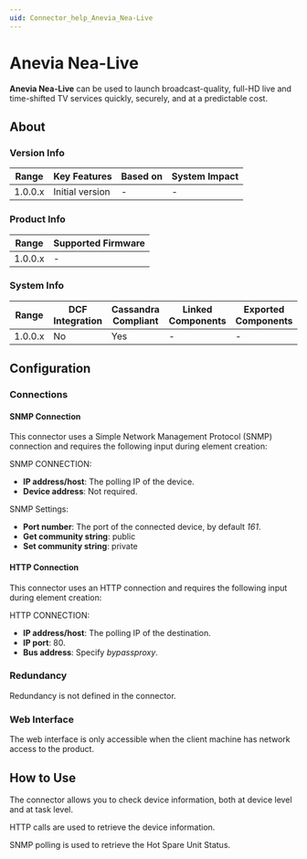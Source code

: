 ```yaml
---
uid: Connector_help_Anevia_Nea-Live
---
```


# Anevia Nea-Live

**Anevia Nea-Live** can be used to launch broadcast-quality, full-HD live and time-shifted TV services quickly, securely, and at a predictable cost.

## About

### Version Info

| Range     | Key Features     | Based on     | System Impact     |
|-----------|------------------|--------------|-------------------|
| 1.0.0.x   | Initial version  | -            | -                 |

### Product Info

| Range     | Supported Firmware     |
|-----------|------------------------|
| 1.0.0.x   | -                      |

### System Info

| Range     | DCF Integration     | Cassandra Compliant     | Linked Components     | Exported Components     |
|-----------|---------------------|-------------------------|-----------------------|-------------------------|
| 1.0.0.x   | No                  | Yes                     | -                     | -                       |

## Configuration

### Connections

#### SNMP Connection

This connector uses a Simple Network Management Protocol (SNMP) connection and requires the following input during element creation:

SNMP CONNECTION:

- **IP address/host**: The polling IP of the device.
- **Device address**: Not required.

SNMP Settings:

- **Port number**: The port of the connected device, by default *161*.
- **Get community string**: public
- **Set community string**: private

#### HTTP Connection

This connector uses an HTTP connection and requires the following input during element creation:

HTTP CONNECTION:

- **IP address/host**: The polling IP of the destination.
- **IP port**: 80.
- **Bus address**: Specify *bypassproxy*.

### Redundancy

Redundancy is not defined in the connector.

### Web Interface

The web interface is only accessible when the client machine has network access to the product.

## How to Use

The connector allows you to check device information, both at device level and at task level.

HTTP calls are used to retrieve the device information.

SNMP polling is used to retrieve the Hot Spare Unit Status.

